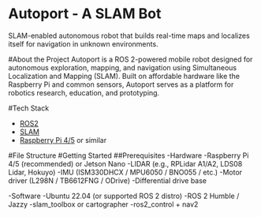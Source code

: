 # Autoport -  A SLAM Bot
SLAM-enabled autonomous robot that builds real-time maps and localizes itself for navigation in unknown environments.

#About the Project 
Autoport is a ROS 2-powered mobile robot designed for autonomous exploration, mapping, and navigation using Simultaneous Localization and Mapping (SLAM).
Built on affordable hardware like the Raspberry Pi and common sensors, Autoport serves as a platform for robotics research, education, and prototyping.

#Tech Stack
- [ROS2](https://docs.ros.org/en/rolling/index.html)
- [SLAM](https://www.mathworks.com/discovery/slam.html)
- [Raspberry Pi 4/5](https://www.raspberrypi.com/) or similar

#File Structure
#Getting Started
##Prerequisites
-Hardware
  -Raspberry Pi 4/5 (recommended) or Jetson Nano
  -LIDAR (e.g., RPLidar A1/A2, LDS08 Lidar, Hokuyo)
  -IMU (ISM330DHCX / MPU6050 / BNO055 / etc.)
  -Motor driver (L298N / TB6612FNG / ODrive)
  -Differential drive base

-Software
  -Ubuntu 22.04 (or supported ROS 2 distro)
  -ROS 2 Humble / Jazzy
  -slam_toolbox or cartographer
  -ros2_control + nav2
